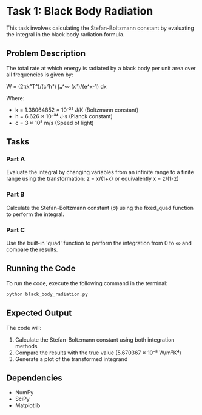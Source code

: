 # Task 1: Black Body Radiation

This task involves calculating the Stefan-Boltzmann constant by evaluating the integral in the black body radiation formula.

## Problem Description

The total rate at which energy is radiated by a black body per unit area over all frequencies is given by:

W = (2πk⁴T⁴)/(c²h³) ∫₀^∞ (x³)/(e^x-1) dx

Where:
- k = 1.38064852 × 10⁻²³ J/K (Boltzmann constant)
- h = 6.626 × 10⁻³⁴ J·s (Planck constant)
- c = 3 × 10⁸ m/s (Speed of light)

## Tasks

### Part A
Evaluate the integral by changing variables from an infinite range to a finite range using the transformation:
z = x/(1+x) or equivalently x = z/(1-z)

### Part B
Calculate the Stefan-Boltzmann constant (σ) using the fixed_quad function to perform the integral.

### Part C
Use the built-in 'quad' function to perform the integration from 0 to ∞ and compare the results.

## Running the Code

To run the code, execute the following command in the terminal:

```bash
python black_body_radiation.py
```

## Expected Output

The code will:
1. Calculate the Stefan-Boltzmann constant using both integration methods
2. Compare the results with the true value (5.670367 × 10⁻⁸ W/m²K⁴)
3. Generate a plot of the transformed integrand

## Dependencies

- NumPy
- SciPy
- Matplotlib 